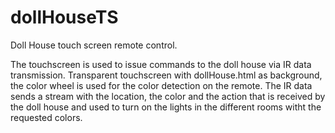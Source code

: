 # dollHouseTS
Doll House touch screen remote control.

The touchscreen is used to issue commands to the doll house via IR data transmission.
Transparent touchscreen with dollHouse.html as background, the color wheel is used for the color detection on the remote.
The IR data sends a stream with the location, the color and the action that is received by the doll house and used to turn on the lights in the different rooms witht the requested colors.
